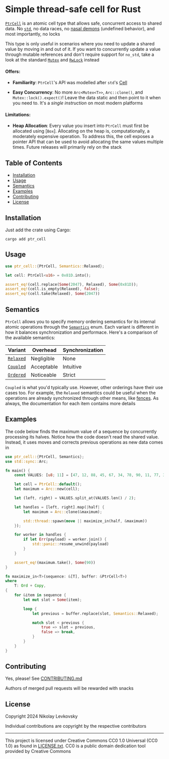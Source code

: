 # Simple thread-safe cell for Rust

[`PtrCell`][1] is an atomic cell type that allows safe, concurrent access to shared data. No
[`std`][2], no data races, no [nasal demons][3] (undefined behavior), and most importantly, no locks

This type is only useful in scenarios where you need to update a shared value by moving in and out
of it. If you want to concurrently update a value through mutable references and don't require
support for `no_std`, take a look at the standard [`Mutex`][4] and [`RwLock`][5] instead

#### Offers:

- **Familiarity**: `PtrCell`'s API was modelled after `std`'s [Cell](core::cell::Cell)

- **Easy Concurrency**: No more `Arc<Mutex<T>>`, `Arc::clone()`, and `Mutex::lock().expect()`! Leave
the data static and then point to it when you need to. It's a _single instruction_ on most modern
platforms

#### Limitations:

- **Heap Allocation**: Every value you insert into `PtrCell` must first be allocated using [`Box`].
Allocating on the heap is, computationally, a moderately expensive operation. To address this, the
cell exposes a pointer API that can be used to avoid allocating the same values multiple times.
Future releases will primarily rely on the stack

## Table of Contents
- [Installation](#installation)
- [Usage](#usage)
- [Semantics](#semantics)
- [Examples](#examples)
- [Contributing](#contributing)
- [License](#license)

## Installation

Just add the crate using Cargo:

```shell
cargo add ptr_cell
```

## Usage

```rust
use ptr_cell::{PtrCell, Semantics::Relaxed};

let cell: PtrCell<u16> = 0x81D.into();

assert_eq!(cell.replace(Some(2047), Relaxed), Some(0x81D));
assert_eq!(cell.is_empty(Relaxed), false);
assert_eq!(cell.take(Relaxed), Some(2047))
```

## Semantics

`PtrCell` allows you to specify memory ordering semantics for its internal atomic operations through
the [`Semantics`][6] enum. Each variant is different in how it balances synchronization and
performace. Here's a comparison of the available semantics:

| Variant | Overhead | Synchronization |
|---|---|---|
| [`Relaxed`][7] | Negligible | None |
| [`Coupled`][8] | Acceptable | Intuitive |
| [`Ordered`][9] | Noticeable | Strict |

`Coupled` is what you'd typically use. However, other orderings have their use cases too. For
example, the `Relaxed` semantics could be useful when the operations are already synchronized
through other means, like [fences][10]. As always, the documentation for each item contains more
details

## Examples

The code below finds the maximum value of a sequence by concurrently processing its halves. Notice
how the code doesn't read the shared value. Instead, it uses moves and corrects previous operations
as new data comes in

```rust
use ptr_cell::{PtrCell, Semantics};
use std::sync::Arc;

fn main() {
    const VALUES: [u8; 11] = [47, 12, 88, 45, 67, 34, 78, 90, 11, 77, 33];

    let cell = PtrCell::default();
    let maximum = Arc::new(cell);

    let (left, right) = VALUES.split_at(VALUES.len() / 2);

    let handles = [left, right].map(|half| {
        let maximum = Arc::clone(&maximum);

        std::thread::spawn(move || maximize_in(half, &maximum))
    });

    for worker in handles {
        if let Err(payload) = worker.join() {
            std::panic::resume_unwind(payload)
        }
    }

    assert_eq!(maximum.take(), Some(90))
}

fn maximize_in<T>(sequence: &[T], buffer: &PtrCell<T>)
where
    T: Ord + Copy,
{
    for &item in sequence {
        let mut slot = Some(item);

        loop {
            let previous = buffer.replace(slot, Semantics::Relaxed);

            match slot < previous {
                true => slot = previous,
                false => break,
            }
        }
    }
}
```

## Contributing

Yes, please! See [CONTRIBUTING.md](CONTRIBUTING.md)

Authors of merged pull requests will be rewarded with snacks

## License

Copyright 2024 Nikolay Levkovsky

Individual contributions are copyright by the respective contributors

---

This project is licensed under Creative Commons CC0 1.0 Universal (CC0 1.0) as found in
[LICENSE.txt](LICENSE.txt). CC0 is a public domain dedication tool provided by Creative Commons

[1]: https://docs.rs/ptr_cell/latest/ptr_cell/struct.PtrCell.html
[2]: https://doc.rust-lang.org/std/index.html
[3]: https://groups.google.com/g/comp.std.c/c/ycpVKxTZkgw/m/S2hHdTbv4d8J?hl=en
[4]: https://doc.rust-lang.org/std/sync/struct.Mutex.html
[5]: https://doc.rust-lang.org/std/sync/struct.RwLock.html
[6]: https://docs.rs/ptr_cell/latest/ptr_cell/enum.Semantics.html
[7]: https://docs.rs/ptr_cell/latest/ptr_cell/enum.Semantics.html#variant.Relaxed
[8]: https://docs.rs/ptr_cell/latest/ptr_cell/enum.Semantics.html#variant.Coupled
[9]: https://docs.rs/ptr_cell/latest/ptr_cell/enum.Semantics.html#variant.Ordered
[10]: https://doc.rust-lang.org/std/sync/atomic/fn.fence.html
